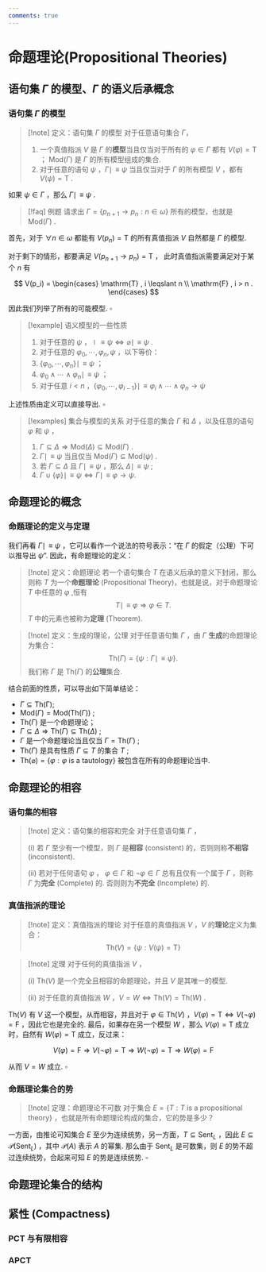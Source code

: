 ```yaml
---
comments: true
---
```


# 命题理论(Propositional Theories)

## 语句集 $\Gamma$ 的模型、$\Gamma$ 的语义后承概念
### 语句集 $\Gamma$ 的模型

>[!note] 定义：语句集 $\Gamma$ 的模型
>对于任意语句集合 $\Gamma$，
>
> 1. 一个真值指派 $V$ 是 $\Gamma$ 的**模型**当且仅当对于所有的 $\varphi\in \Gamma$ 都有 $V(\varphi) = \mathrm{T}$  ； $\mathrm{Mod}(\Gamma)$ 是 $\Gamma$ 的所有模型组成的集合.
> 2. 对于任意的语句 $\psi$ ，$\Gamma \mid\!\equiv \psi$ 当且仅当对于 $\Gamma$ 的所有模型 $V$ ，都有 $V(\psi)= \mathrm{T}$ .

如果 $\psi\in \Gamma$ ，那么 $\Gamma \mid\!\equiv \psi$ .

>[!faq] 例题
>请求出 $\Gamma = \left\lbrace p_{n+1}\to p_n : n\in \omega \right\rbrace$ 所有的模型，也就是 $\mathrm{Mod}(\Gamma)$ .

首先，对于 $\forall n \in \omega$ 都能有 $V(p_n) = \mathrm{T}$ 的所有真值指派 $V$ 自然都是 $\Gamma$ 的模型.

对于剩下的情形，都要满足 $V(p_{n+1}\to p_n) = \mathrm{T}$ ， 此时真值指派需要满足对于某个 $n$ 有

$$
V(p_i) = 
\begin{cases}
\mathrm{T} , i \leqslant n \\
\mathrm{F} , i > n .
\end{cases}
$$

因此我们列举了所有的可能模型. $\square$

>[!example] 语义模型的一些性质
>1. 对于任意的 $\psi$ ，$\mid\!\equiv\psi \iff \varnothing \mid\!\equiv \psi$ .
>2. 对于任意的 $\varphi_0,\cdots,\varphi_n,\psi$ ，以下等价：
>	1. $\left\lbrace \varphi_0,\cdots,\varphi_n \right\rbrace \mid\!\equiv \psi$ ；
>	2. $\varphi_0 \land \cdots \land \varphi_n \mid\!\equiv \psi$ ；
>	3. 对于任意 $i<n$ ，$\left\lbrace \varphi_0,\cdots,\varphi_{i-1} \right\rbrace \mid\!\equiv \varphi_i \land \cdots \land \varphi_n \to \psi$

上述性质由定义可以直接导出. $\square$

>[!examples] 集合与模型的关系
>对于任意的集合 $\Gamma$ 和 $\Delta$ ，以及任意的语句 $\varphi$ 和 $\psi$ ，
>
> 1. $\Gamma \subseteq \Delta \Rightarrow \mathrm{Mod}(\Delta) \subseteq \mathrm{Mod}(\Gamma)$ .
> 2. $\Gamma \mid\!\equiv \psi$ 当且仅当 $\mathrm{Mod}(\Gamma) \subseteq \mathrm{Mod}(\psi)$ .
> 3. 若 $\Gamma \subseteq \Delta$ 且 $\Gamma \mid\!\equiv \psi$ ，那么 $\Delta \mid\!\equiv \psi$ ;
> 4. $\Gamma \cup \left\lbrace \varphi \right\rbrace \mid\!\equiv \psi\iff \Gamma \mid\!\equiv \varphi \to \psi$.

## 命题理论的概念
### 命题理论的定义与定理
我们再看 $\Gamma \mid\!\equiv \psi$ ，它可以看作一个说法的符号表示：“在 $\Gamma$ 的假定（公理）下可以推导出 $\psi$”. 因此，有命题理论的定义：

>[!note] 定义：命题理论
>若一个语句集合 $T$ 在语义后承的意义下封闭，那么则称 $T$ 为一个**命题理论** (Propositional Theory)，也就是说，对于命题理论 $T$ 中任意的 $\varphi$ ,恒有
> $$ T \mid\!\equiv \varphi \Rightarrow \varphi\in T. $$
> $T$ 中的元素也被称为**定理** (Theorem).

>[!note] 定义：生成的理论，公理
>对于任意语句集 $\Gamma$ ，由 $\Gamma$ **生成**的命题理论为集合：
>$$ \mathrm{Th}(\Gamma) = \left\lbrace \psi: \Gamma \mid\!\equiv \psi \right\rbrace .$$
>我们称 $\Gamma$ 是 $\mathrm{Th}(\Gamma)$ 的**公理**集合.

结合前面的性质，可以导出如下简单结论：

- $\Gamma \subseteq \mathrm{Th(\Gamma)}$;
- $\mathrm{Mod}(\Gamma) = \mathrm{Mod}(\mathrm{Th}(\Gamma))$ ;
- $\mathrm{Th}(\Gamma)$ 是一个命题理论；
- $\Gamma \subseteq \Delta \Rightarrow \mathrm{Th}(\Gamma)\subseteq \mathrm{Th}(\Delta)$ ;
- $\Gamma$ 是一个命题理论当且仅当 $\Gamma= \mathrm{Th}(\Gamma)$ ;
- $\mathrm{Th}(\Gamma)$ 是具有性质 $\Gamma \subseteq T$ 的集合 $T$ ;
- $\mathrm{Th}(\varnothing) = \left\lbrace \varphi: \varphi \text{ is a tautology} \right\rbrace$ 被包含在所有的命题理论当中.


## 命题理论的相容
### 语句集的相容

>[!note] 定义：语句集的相容和完全
>对于任意语句集 $\Gamma$ ，
>
>(i) 若 $\Gamma$ 至少有一个模型，则 $\Gamma$ 是**相容** (consistent) 的，否则则称**不相容** (inconsistent).
>
>(ii) 若对于任何语句 $\varphi$ ， $\varphi\in\Gamma$ 和 $\neg\varphi\in \Gamma$ 总有且仅有一个属于 $\Gamma$ ，则称 $\Gamma$ 为**完全** (Complete) 的. 否则则为**不完全** (Incomplete) 的.

### 真值指派的理论

>[!note] 定义：真值指派的理论
>对于任意的真值指派 $V$ ，$V$ 的**理论**定义为集合：
>$$ \mathrm{Th}(V) = \left\lbrace \psi: V(\psi)=\mathrm{T} \right\rbrace $$
>


>[!note] 定理
>对于任何的真值指派 $V$ ，
>
>(i) $\mathrm{Th}(V)$ 是一个完全且相容的命题理论，并且 $V$ 是其唯一的模型.
>
>(ii) 对于任意的真值指派 $W$ ，$V=W\iff \mathrm{Th}(V) = \mathrm{Th}(W)$ .

$\mathrm{Th}(V)$ 有 $V$ 这一个模型，从而相容，并且对于 $\varphi\in \mathrm{Th}(V)$ ，$V(\varphi) = \mathrm{T} \iff V(\neg\varphi) = \mathrm{F}$ ，因此它也是完全的.
最后，如果存在另一个模型 $W$ ，那么 $V(\varphi)=\mathrm{T}$ 成立时，自然有 $W(\varphi) = \mathrm{T}$ 成立，反过来：

$$
V(\varphi)=\mathrm{F} \Rightarrow V(\neg \varphi)=\mathrm{T}\Rightarrow W(\neg \varphi) = \mathrm{T} \Rightarrow W(\varphi) =\mathrm{F}
$$

从而 $V=W$ 成立. $\square$


### 命题理论集合的势

>[!note] 定理：命题理论不可数
>对于集合 $E =\left\lbrace T: T \text{ is a propositional theory} \right\rbrace$ ，也就是所有命题理论构成的集合，它的势是多少？

一方面，由推论可知集合 $E$ 至少为连续统势，另一方面，$T \subseteq \mathrm{Sent}_L$ ，因此 $E \subseteq \mathcal{P}(\mathrm{Sent}_L)$ ，其中 $\mathcal{P}(A)$ 表示 $A$ 的幂集. 那么由于 $\mathrm{Sent}_L$ 是可数集，则 $E$ 的势不超过连续统势，合起来可知 $E$ 的势是连续统势. $\square$

### 


## 命题理论集合的结构



## 紧性 (Compactness)
### PCT 与有限相容

### APCT